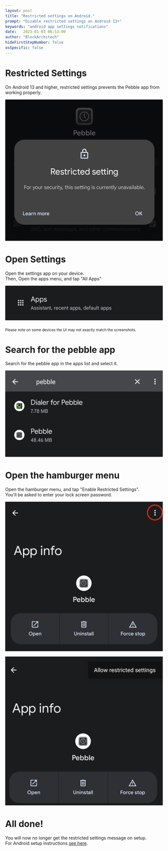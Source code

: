 ```yaml
---
layout: post
title: "Restricted settings on Android."
prompt: "Disable restricted settings on Android 13+"
keywords: "android app settings notifications"
date:   2023-01-03 06:53:00
author: "BlockArchitech"
hideFirstStepNumber: false
osSpecific: false
---
```


# Restricted Settings
On Android 13 and higher, restricted settings prevents the Pebble app from working properly.


![](/images/restricted-settings/restricted.png)

# Open Settings

Open the settings app on your device.     
Then, Open the apps menu, and tap "All Apps"    

![](/images/restricted-settings/apps_page.png)    

<sub>Please note on some devices the UI may not exactly match the screenshots. </sub>



# Search for the pebble app

Search for the pebble app in the apps list and select it.

![](/images/restricted-settings/search_pebble.png)

# Open the hamburger menu

Open the hamburger menu, and tap "Enable Restricted Settings".     
You'll be asked to enter your lock screen password.

![](/images/restricted-settings/hamburger.png)

![](/images/restricted-settings/hamburger_open.png)

# All done!

You will now no longer get the restricted settings message on setup.   
For Android setup instructions [see here](/setup-android/#2).

